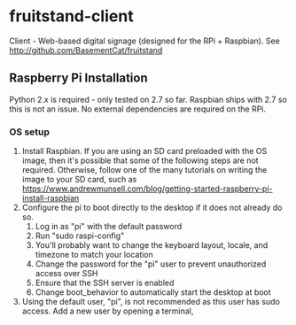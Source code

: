 fruitstand-client
==========

Client - Web-based digital signage (designed for the RPi + Raspbian).
See http://github.com/BasementCat/fruitstand

## Raspberry Pi Installation

Python 2.x is required - only tested on 2.7 so far.  Raspbian ships with 2.7 so this is not an issue.  No external dependencies are required on the RPi.

### OS setup

1. Install Raspbian.  If you are using an SD card preloaded with the OS image, then it's possible that some of the following steps are not required.  Otherwise, follow one of the many tutorials on writing the image to your SD card, such as https://www.andrewmunsell.com/blog/getting-started-raspberry-pi-install-raspbian
1. Configure the pi to boot directly to the desktop if it does not already do so.
    1. Log in as "pi" with the default password
    1. Run "sudo raspi-config"
    1. You'll probably want to change the keyboard layout, locale, and timezone to match your location
    1. Change the password for the "pi" user to prevent unauthorized access over SSH
    1. Ensure that the SSH server is enabled
    1. Change boot_behavior to automatically start the desktop at boot
1. Using the default user, "pi", is not recommended as this user has sudo access.  Add a new user by opening a terminal, 